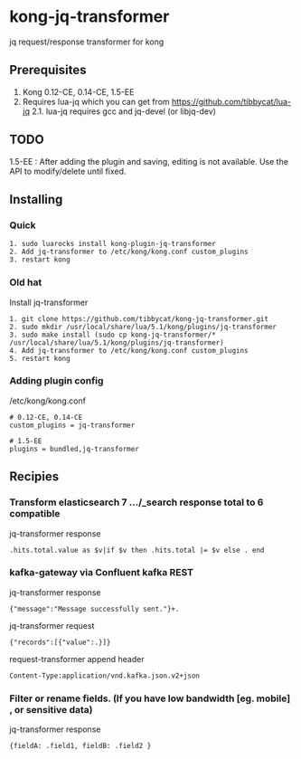 # kong-jq-transformer
jq request/response transformer for kong
## Prerequisites
1. Kong 0.12-CE, 0.14-CE, 1.5-EE
2. Requires lua-jq which you can get from https://github.com/tibbycat/lua-jq
2.1. lua-jq requires gcc and jq-devel (or libjq-dev)
## TODO
1.5-EE : After adding the plugin and saving, editing is not available. Use the API to modify/delete until fixed.
## Installing
### Quick
```
1. sudo luarocks install kong-plugin-jq-transformer
2. Add jq-transformer to /etc/kong/kong.conf custom_plugins
3. restart kong
```
### Old hat
Install jq-transformer
```
1. git clone https://github.com/tibbycat/kong-jq-transformer.git
2. sudo mkdir /usr/local/share/lua/5.1/kong/plugins/jq-transformer
3. sudo make install (sudo cp kong-jq-transformer/* /usr/local/share/lua/5.1/kong/plugins/jq-transformer)
4. Add jq-transformer to /etc/kong/kong.conf custom_plugins
5. restart kong
```
### Adding plugin config
/etc/kong/kong.conf
```
# 0.12-CE, 0.14-CE
custom_plugins = jq-transformer

```
```
# 1.5-EE
plugins = bundled,jq-transformer

```
## Recipies
### Transform elasticsearch 7 .../_search response total to 6 compatible
jq-transformer response
```
.hits.total.value as $v|if $v then .hits.total |= $v else . end
```
### kafka-gateway via Confluent kafka REST
jq-transformer response
```
{"message":"Message successfully sent."}+.
```
jq-transformer request
```
{"records":[{"value":.}]}
```
request-transformer append header
```
Content-Type:application/vnd.kafka.json.v2+json
```
### Filter or rename fields. (If you have low bandwidth [eg. mobile] , or sensitive data)
jq-transformer response
```
{fieldA: .field1, fieldB: .field2 }
```
